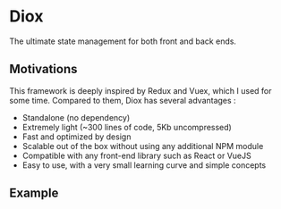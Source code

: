 # Diox

The ultimate state management for both front and back ends.


## Motivations

This framework is deeply inspired by Redux and Vuex, which I used for some time. Compared to them,
Diox has several advantages :

- Standalone (no dependency)
- Extremely light (~300 lines of code, 5Kb uncompressed)
- Fast and optimized by design
- Scalable out of the box without using any additional NPM module
- Compatible with any front-end library such as React or VueJS
- Easy to use, with a very small learning curve and simple concepts


## Example

```typescript


```